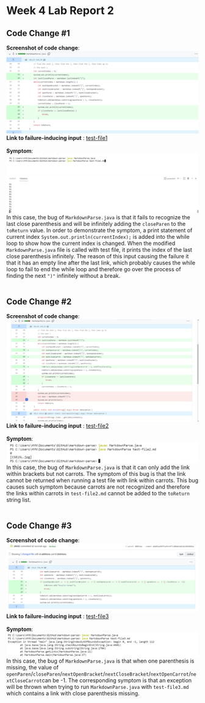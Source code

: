 # Week 4 Lab Report 2
## Code Change #1
**Screenshot of code change**: ![Code-change-1](https://github.com/zhh02/CSE15L-lab-reports/blob/main/lab-report-2/Infinite_loop_diff.jpg)
**Link to failure-inducing input** : [test-file1](https://github.com/zhh02/CSE15L-lab-reports/blob/main/lab-report-2/test-file1.md)<br/><br/>
**Symptom**: ![Command](https://github.com/zhh02/CSE15L-lab-reports/blob/main/lab-report-2/Infinite_loop_cmd.jpg)<br/>
![Output](https://github.com/zhh02/CSE15L-lab-reports/blob/main/lab-report-2/Infinite_loop_output.jpg)<br/>
In this case, the bug of ```MarkdownParse.java``` is that it fails to recognize the last close parenthesis and will be infinitely adding the ```closeParen``` to the ```toReturn``` value. In order to demonstrate the symptom, a print statement of current index ```System.out.println(currentIndex);``` is added into the while loop to show how the current index is changed. When the modified ```MarkdownParse.java``` file is called with test file, it prints the index of the last close parenthesis infinitely. The reason of this input causing the failure it that it has an empty line after the last link, which probably causes the while loop to fail to end the while loop and therefore go over the process of finding the next ```")"``` infinitely without a break. <br/><br/>
## Code Change #2
**Screenshot of code change**: ![Code-change-2](https://github.com/zhh02/CSE15L-lab-reports/blob/main/lab-report-2/Carrots_diff.jpg)
**Link to failure-inducing input** : [test-file2](https://github.com/zhh02/CSE15L-lab-reports/blob/main/lab-report-2/test-file2.md)<br/><br/>
**Symptom**: ![Output](https://github.com/zhh02/CSE15L-lab-reports/blob/main/lab-report-2/Carrots_output.jpg)<br/>
In this case, the bug of ```MarkdownParse.java``` is that it can only add the link within brackets but not carrots. The symptom of this bug is that the link cannot be returned when running a test file with link within carrots. This bug causes such symptom because carrots are not recognized and therefore the links within carrots in ```test-file2.md``` cannot be added to the ```toReturn``` string list. <br/><br/>
## Code Change #3
**Screenshot of code change**: ![Code-change-3](https://github.com/zhh02/CSE15L-lab-reports/blob/main/lab-report-2/incomplete_diff.jpg)<br/>
**Link to failure-inducing input** : [test-file3](https://github.com/zhh02/CSE15L-lab-reports/blob/main/lab-report-2/test-file3.md)<br/><br/>
**Symptom**: ![Output](https://github.com/zhh02/CSE15L-lab-reports/blob/main/lab-report-2/incomplete_output.jpg)<br/>
In this case, the bug of ```MarkdownParse.java``` is that when one parenthesis is missing, the value of ```openParen```/```closeParen```/```nextOpenBracket```/```nextCloseBracket```/```nextOpenCarrot```/```nextCloseCarrot```can be -1. The corresponding symptom is that an exception will be thrown when trying to run ```MarkdownParse.java``` with ```test-file3.md``` which contains a link with close parenthesis missing. 
